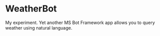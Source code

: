 # WeatherBot
My experiment. Yet another MS Bot Framework app allows you to query weather using natural language.
